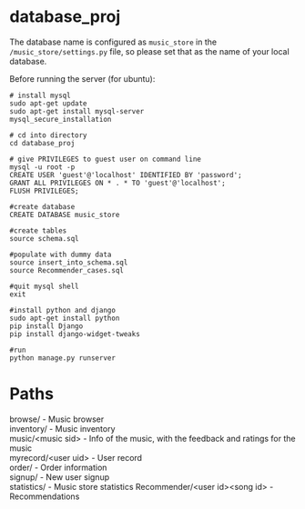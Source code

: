 # database_proj 

The database name is configured as `music_store` in the `/music_store/settings.py` file, so please set that as the name of your local database.

Before running the server (for ubuntu):
```
# install mysql
sudo apt-get update
sudo apt-get install mysql-server
mysql_secure_installation

# cd into directory
cd database_proj

# give PRIVILEGES to guest user on command line
mysql -u root -p
CREATE USER 'guest'@'localhost' IDENTIFIED BY 'password';
GRANT ALL PRIVILEGES ON * . * TO 'guest'@'localhost';
FLUSH PRIVILEGES;

#create database
CREATE DATABASE music_store

#create tables
source schema.sql

#populate with dummy data
source insert_into_schema.sql
source Recommender_cases.sql

#quit mysql shell
exit

#install python and django
sudo apt-get install python
pip install Django
pip install django-widget-tweaks

#run
python manage.py runserver

```

# Paths 

browse/ - Music browser <br>
inventory/ - Music inventory <br>
music/\<music sid\> - Info of the music, with the feedback and ratings for the music <br>
myrecord/\<user uid\> - User record <br>
order/ - Order information <br>
signup/ - New user signup <br>
statistics/ - Music store statistics
Recommender/\<user id>\<song id> - Recommendations 
